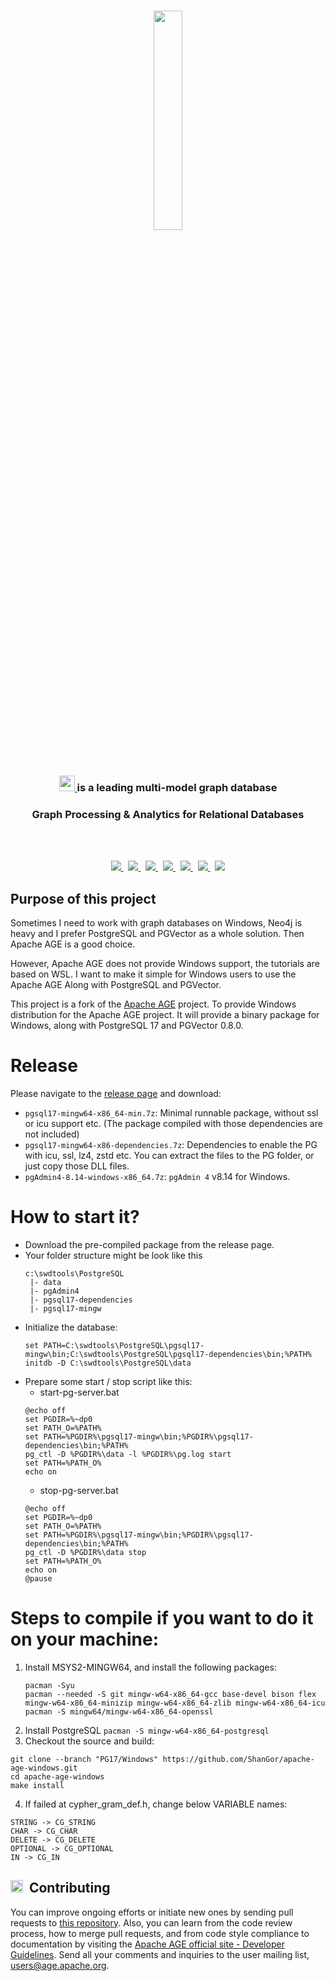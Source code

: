<br>

<p align="center">
     <img src="https://age.apache.org/age-manual/master/_static/logo.png" width="30%" height="30%">
</p>
<br>

<h3 align="center">
    <a href="https://age.apache.org/age-manual/master/_static/logo.png" target="_blank">
        <img src="https://age.apache.org/age-manual/master/_static/logo.png" height="25" height="30% alt="Apache AGE style="margin: 0 0 -3px 0">
    </a>
    <a href="https://age.apache.org/age-manual/master/_static/logo.png" target="_blank">
    </a>
     is a leading multi-model graph database </h3>
     
</h3>

<h3 align="center">Graph Processing & Analytics for Relational Databases</h3>

<br>


</br>



<p align="center">                                                                                                    
  <a href="https://github.com/apache/age/blob/master/LICENSE">
    <img src="https://img.shields.io/github/license/apache/age"/>
  </a>
  &nbsp;
  <a href="https://github.com/apache/age/releases">
    <img src="https://img.shields.io/badge/Release-v1.5.0-FFA500?labelColor=gray&style=flat&link=https://github.com/apache/age/releases"/>
  </a>
  &nbsp;
  <a href="https://www.postgresql.org/docs/16/index.html">
    <img src="https://img.shields.io/badge/Version-Postgresql 17-00008B?labelColor=gray&style=flat&link=https://www.postgresql.org/docs/16/index.html"/>
  </a>
  &nbsp;
  <a href="https://github.com/apache/age/issues">
    <img src="https://img.shields.io/github/issues/apache/age"/>
  </a>
  &nbsp;
  <a href="https://github.com/apache/age/network/members">
    <img src="https://img.shields.io/github/forks/apache/age"/>
  </a>
  &nbsp;
  <a href="https://github.com/apache/age/stargazers">
    <img src="https://img.shields.io/github/stars/apache/age"/>
  </a>
  &nbsp;
  <a href="https://discord.gg/EuK6EEg3k7">
    <img src="https://img.shields.io/discord/1022177873127280680.svg?label=discord&style=flat&color=5a66f6"></a>
</p>

## Purpose of this project
Sometimes I need to work with graph databases on Windows, Neo4j is heavy and I prefer PostgreSQL and PGVector as a whole solution. Then Apache AGE is a good choice.

However, Apache AGE does not provide Windows support, the tutorials are based on WSL. I want to make it simple for Windows users to use the Apache AGE Along with PostgreSQL and PGVector.

This project is a fork of the [Apache AGE](https://github.com/apache/age) project. To provide Windows distribution for the Apache AGE project.
It will provide a binary package for Windows, along with PostgreSQL 17 and PGVector 0.8.0.

# Release
Please navigate to the [release page](https://github.com/ShanGor/apache-age-windows/releases/tag/PG17%2Fv1.5.0-rc0) and download:
- `pgsql17-mingw64-x86_64-min.7z`: Minimal runnable package, without ssl or icu support etc. (The package compiled with those dependencies are not included)
- `pgsql17-mingw64-x86-dependencies.7z`: Dependencies to enable the PG with icu, ssl, lz4, zstd etc. You can extract the files to the PG folder, or just copy those DLL files.
- `pgAdmin4-8.14-windows-x86_64.7z`: `pgAdmin 4` v8.14 for Windows.

# How to start it?
- Download the pre-compiled package from the release page. 
- Your folder structure might be look like this
  ```
  c:\swdtools\PostgreSQL
   |- data
   |- pgAdmin4
   |- pgsql17-dependencies
   |- pgsql17-mingw
  ```
- Initialize the database: 
  ```
  set PATH=C:\swdtools\PostgreSQL\pgsql17-mingw\bin;C:\swdtools\PostgreSQL\pgsql17-dependencies\bin;%PATH%
  initdb -D C:\swdtools\PostgreSQL\data
  ```
- Prepare some start / stop script like this:
  - start-pg-server.bat
  ```
  @echo off
  set PGDIR=%~dp0
  set PATH_O=%PATH%
  set PATH=%PGDIR%\pgsql17-mingw\bin;%PGDIR%\pgsql17-dependencies\bin;%PATH%
  pg_ctl -D %PGDIR%\data -l %PGDIR%\pg.log start
  set PATH=%PATH_O%
  echo on
  ```
  - stop-pg-server.bat
  ```
  @echo off
  set PGDIR=%~dp0
  set PATH_O=%PATH%
  set PATH=%PGDIR%\pgsql17-mingw\bin;%PGDIR%\pgsql17-dependencies\bin;%PATH%
  pg_ctl -D %PGDIR%\data stop
  set PATH=%PATH_O%
  echo on
  @pause
  ```

# Steps to compile if you want to do it on your machine:
1. Install MSYS2-MINGW64, and install the following packages:
   ```
   pacman -Syu
   pacman --needed -S git mingw-w64-x86_64-gcc base-devel bison flex mingw-w64-x86_64-minizip mingw-w64-x86_64-zlib mingw-w64-x86_64-icu
   pacman -S mingw64/mingw-w64-x86_64-openssl
   ```
2. Install PostgreSQL
   `pacman -S mingw-w64-x86_64-postgresql`
3. Checkout the source and build:
  ```
  git clone --branch "PG17/Windows" https://github.com/ShanGor/apache-age-windows.git
  cd apache-age-windows
  make install
  ```
4. If failed at cypher_gram_def.h, change below VARIABLE names:
  ```
  STRING -> CG_STRING
  CHAR -> CG_CHAR
  DELETE -> CG_DELETE
  OPTIONAL -> CG_OPTIONAL
  IN -> CG_IN
  ```

<h2><img height="20" src="/img/community.svg">&nbsp;&nbsp;Contributing</h2>

You can improve ongoing efforts or initiate new ones by sending pull requests to [this repository](https://github.com/apache/age).
Also, you can learn from the code review process, how to merge pull requests, and from code style compliance to documentation by visiting the [Apache AGE official site - Developer Guidelines](https://age.apache.org/contribution/guide).
Send all your comments and inquiries to the user mailing list, users@age.apache.org.
